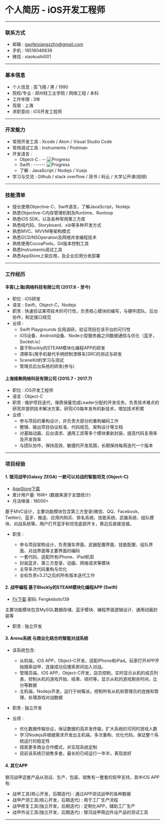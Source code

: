 # 个人简历 - iOS开发工程师

---

### 联系方式
- 邮箱 : gaofeixiangzzhn@gmail.com
- 手机 : 18516046839
- 微信 : xiaokushi001

---

### 基本信息
- 个人信息    : 高飞翔 / 男 / 1990
- 院校/专业   : 郑州轻工业学院 / 网络工程 / 本科
- 工作年限    : 3年
- 现居        : 上海
- 求职意向    : iOS开发工程师

---

### 开发能力
- 常用开发工具 : Xcode / Atom / Visual Studio Code
- 常用调试工具 : Instruments / Postman
- 开发语言 : 
    - Object-C : -- ![Progress](http://progressed.io/bar/90)
    - Swift : ------ ![Progress](http://progressed.io/bar/80)
    - 了解 : JavaScript / Nodejs / Vuejs
- 学习与交流 : Github / stack overflow / 简书 / 码云 / 大学公开课(视频)

---

### 技能清单
- 擅长使用Objective-C、Swift语言，了解JavaScript，Nodejs
- 熟悉Objective-C内存管理机制及Runtime、Runloop
- 熟悉iOS SDK，以及各种常用第三方库
- 熟悉纯代码、Storyboard、xib等多种开发方式
- 熟悉MVC、MVVM等架构模式
- 熟悉GCD/NSOperation及网络并发编程技术
- 熟练使用CocoaPods，Git版本控制工具
- 熟悉Instruments调试工具
- 熟悉AppStore上架应用，及企业应用分发部署

---

### 工作经历

#### 丰客(上海)网络科技有限公司 (2017.8 - 至今)
- 职位 : iOS研发
- 语言 : Swift，Object-C，Nodejs
- 职责 : 快速验证某项技术的可行性，负责核心模块的编写，与硬件团队、后台协作，制定接口规范
- 业绩 : 
    - Swift Playgrounds 应用调研，验证项目在该平台的可行性
    - iOS设备、Android设备、Node小型服务器之间数据通信与优化（蓝牙，Socket.io）
    - 基于Blockly的STEAM模块化编程APP的研发
    - 漂移车(用手机替代手柄控制漂移车)SRC的测试与研发
    - SceneKit的学习与测试
    - 管理员后台系统的研发(参与)


#### 上海维聚网络科技有限公司 (2015.7 - 2017.7)
- 职位 : iOS开发工程师
- 语言 : Object-C 
- 职责 : 维护项目迭代，保质保量完成Leader分配的开发任务，负责技术难点的研究并提供技术解决方案，研究iOS每年发布的新技术，增加技术积累
- 业绩 :
    - 参与项目的重构设计，并负责大部分的重构编码工作
    - 整理、输出项目协议标准、代码规范、架构设计等文档
    - 对基础动画、后台请求、通用工具等多个模块重新封装，提高代码复用率及开发效率
    - 与团队协作，保持高效、敏捷的开发氛围，长期保持每周迭代一个版本

---

### 项目经验

#### 1. 银河战甲(Galaxy ZEGA) 一款可以对战的智能坦克 (Object-C)
- [AppStore下载](https://itunes.apple.com/us/app/id914266967?mt=8)
- 累计用户量: 16W+ (数据来源于友盟统计)
- 月活峰值 : 18000+

基于MVC设计，主要功能模块包含第三方登录(微信、QQ、Facebook、Twitter)、蓝牙、推送、应用内购买、排名系统、技能系统、武器系统、组队模块、对战系统等。用户打开蓝牙和坦克底部开关，靠近后直接连接。

- 职责 : 

    - 参与项目架构设计，负责搜车界面、武器配置界面、技能配置、组队界面、对战界面等主要界面的编码
    - 一套代码，适配所有iPhone、iPad机型
    - 封装蓝牙、第三方登录、动画、网络请求等模块
    - 主导多次代码重构与优化
    - 全权负责v3.21之后的所有版本迭代工作


#### 2. 战甲编程 基于Blockly的STEAM模块化编程APP (Swift)
- [Fir下载](https://fir.im/j6ma) 密码: Fengkebots139

主要功能模块包含MySQL数据存储、蓝牙模块、编程界面逻辑设计、通用动画封装等

- 职责 : 独立开发

#### 3. Arena系统 与商业化结合的智能对战系统

- 该系统包含:
    - 从机端，iOS APP，Object-C开发，适配iPhone和iPad。玩家打开APP开始搜索战甲，连接成功后搜索房间加入对战。
    - 管理员端，iOS APP，Object-C开发，店员控制，实时显示从机的成员列表，控制从机的游戏开始、结束、续时等，显示从机的游戏剩余时间，比分等数据
    - 主机端，Nodejs开发，运行于树莓派，控制所有从机和管理员的连接和管理，处理游戏对战数据

- 职责 : 独立开发

- 业绩 : 
    - 优化数据传输协议，保证数据的高并发传输，扩大系统的可同时游戏人数
    - 学习Nodejs并根据需求开发出主机端，多次重构、优化代码，保证整个系统运行的稳定性
    - 探索更多商业合作模式，并实现系统定制
    - 目前该系统已销售多套，最长的已经运行一年半，表现良好

#### 4. 其它APP
银河战甲这套产品从测试、生产、包装、销售有一整套的软甲支持，其中iOS APP 有:

- 战甲工具(核心开发，后期迭代) : 通过APP测试战甲的各种数据
- 战甲产测工具(核心开发，后期迭代) : 用于工厂生产流程
- 战甲修复工具(独立开发，后期迭代) : 定制化APP，辅助工厂生产
- 战甲外设工具(独立开发，后期迭代) : 银河战甲周边外设产品的测试工具

--- 


